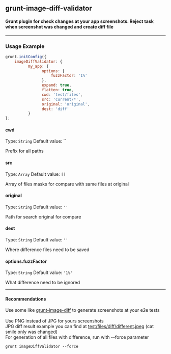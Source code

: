 ## grunt-image-diff-validator

#### Grunt plugin for check changes at your app screenshots. Reject task when screenshot was changed and create diff file

___
### Usage Example

```js
grunt.initConfig({
    imageDiffValidator: {
          my_app: {
                options: {
                    fuzzFactor: '1%'
                },
                expand: true,
                flatten: true,
                cwd: 'test/files',
                src: 'current/*',
                original: 'original',
                dest: 'diff'
          }
};
```

#### cwd
Type: `String`
Default value: ``

Prefix for all paths

#### src
Type: `Array`
Default value: `[]`

Array of files masks for compare with same files at original


#### original
Type: `String`
Default value: `''`

Path for search original for compare


#### dest
Type: `String`
Default value: `''`

Where difference files need to be saved


#### options.fuzzFactor
Type: `String`
Default value: `'1%'`

What difference need to be ignored


___
#### Recommendations
Use some like <a href="https://github.com/kanema/grunt-image-diff">grunt-image-diff</a> to generate screenshots at your e2e tests<br />
<br />
Use PNG instead of JPG for yours screenshots<br />
JPG diff result example you can find at <a href="https://github.com/el-fuego/grunt-image-diff-validator/test/files/diff/different.jpeg">test/files/diff/different.jpeg</a> (cat smile only was changed)
<br />
For generation of all files with difference, run with --force parameter

```
grunt imageDiffValidator --force
```
